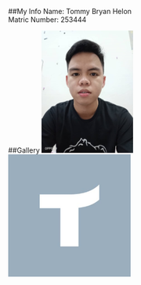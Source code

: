 ##My Info
Name: Tommy Bryan Helon <br>
Matric Number: 253444

##Gallery
<img src="image/profilePic.png" height="250"><br>
<img src="image/0123456789.jpg" height="250">
